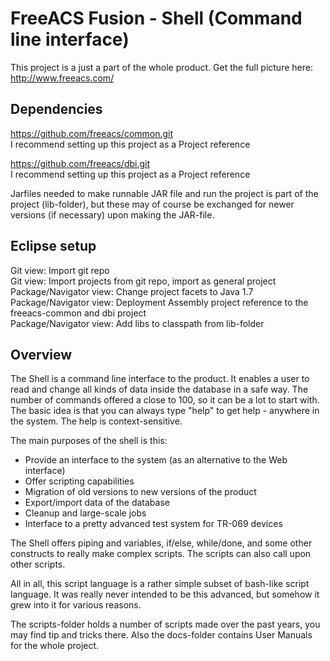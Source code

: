 FreeACS Fusion - Shell (Command line interface)
===============================================
This project is a just a part of the whole product. Get the full picture here: 
http://www.freeacs.com/

Dependencies
------------
https://github.com/freeacs/common.git  
I recommend setting up this project as a Project reference

https://github.com/freeacs/dbi.git  
I recommend setting up this project as a Project reference

Jarfiles needed to make runnable JAR file and run the project is part of the 
project (lib-folder), but these may of course be exchanged for newer 
versions (if necessary) upon making the JAR-file. 

Eclipse setup
-------------
Git view: Import git repo  
Git view: Import projects from git repo, import as general project    
Package/Navigator view: Change project facets to Java 1.7  
Package/Navigator view: Deployment Assembly project reference to the freeacs-common and dbi project      
Package/Navigator view: Add libs to classpath from lib-folder 

Overview
--------
The Shell is a command line interface to the product. It enables a user to
read and change all kinds of data inside the database in a safe way. The number
of commands offered a close to 100, so it can be a lot to start with. The 
basic idea is that you can always type "help" to get help - anywhere in the 
system. The help is context-sensitive. 

The main purposes of the shell is this:

* Provide an interface to the system (as an alternative to the Web interface)
* Offer scripting capabilities
* Migration of old versions to new versions of the product
* Export/import data of the database
* Cleanup and large-scale jobs
* Interface to a pretty advanced test system for TR-069 devices

The Shell offers piping and variables, if/else, while/done, and some
other constructs to really make complex scripts. The scripts can also call
upon other scripts.

All in all, this script language is a rather simple subset of bash-like
script language. It was really never intended to be this advanced, but somehow
it grew into it for various reasons. 

The scripts-folder holds a number of scripts made over the past years, you
may find tip and tricks there. Also the docs-folder contains User Manuals
for the whole project.





